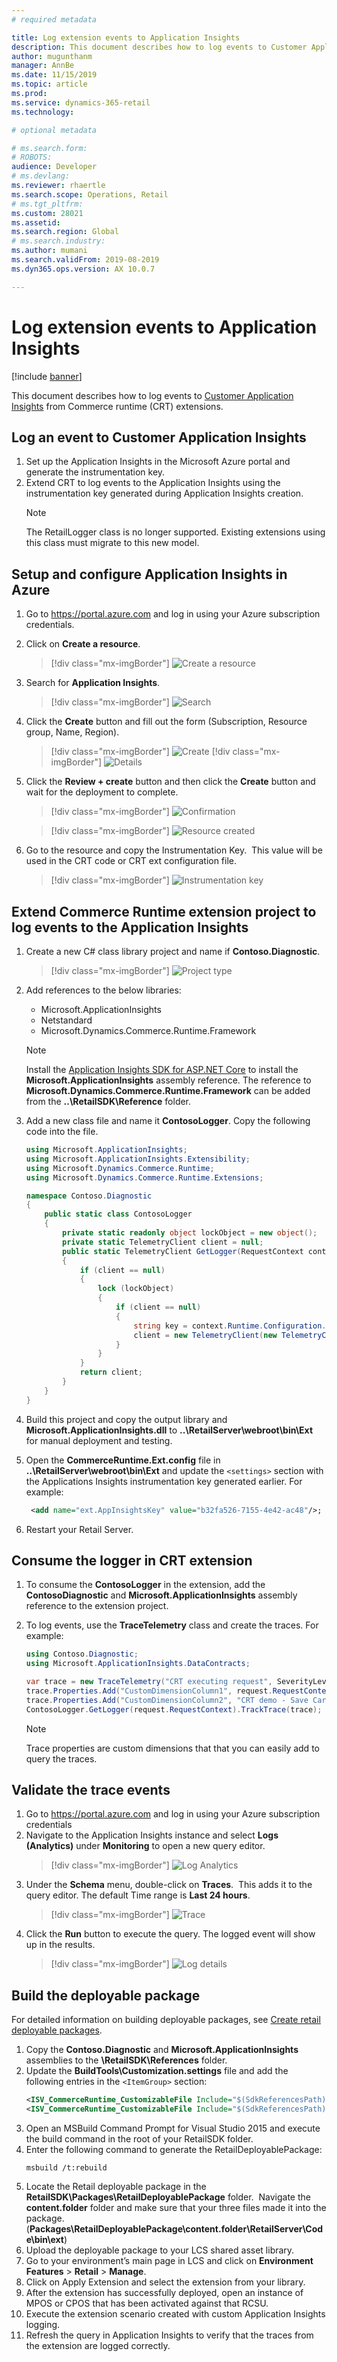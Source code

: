 ```yaml
---
# required metadata

title: Log extension events to Application Insights
description: This document describes how to log events to Customer Application Insights from Commerce runtime (CRT) extensions.
author: mugunthanm
manager: AnnBe
ms.date: 11/15/2019
ms.topic: article
ms.prod: 
ms.service: dynamics-365-retail
ms.technology: 

# optional metadata

# ms.search.form: 
# ROBOTS: 
audience: Developer
# ms.devlang: 
ms.reviewer: rhaertle
ms.search.scope: Operations, Retail
# ms.tgt_pltfrm: 
ms.custom: 28021
ms.assetid: 
ms.search.region: Global
# ms.search.industry: 
ms.author: mumani
ms.search.validFrom: 2019-08-2019
ms.dyn365.ops.version: AX 10.0.7

---
```


# Log extension events to Application Insights

[!include [banner](../includes/banner.md)]

This document describes how to log events to [Customer Application Insights](https://docs.microsoft.com/azure/azure-monitor/app/app-insights-overview) from Commerce runtime (CRT) extensions.

## Log an event to Customer Application Insights

1. Set up the Application Insights in the Microsoft Azure portal and generate the instrumentation key.
2. Extend CRT to log events to the Application Insights using the instrumentation key generated during Application Insights creation.
    > [!NOTE]
    > The RetailLogger class is no longer supported. Existing extensions using this class must migrate to this new model.

## Setup and configure Application Insights in Azure

1. Go to https://portal.azure.com and log in using your Azure subscription credentials.
2. Click on **Create a resource**.
    > [!div class="mx-imgBorder"]
    > ![Create a resource](media/NewResource.png)
3. Search for **Application Insights**.
    > [!div class="mx-imgBorder"]
    > ![Search](media/Search.png)
4. Click the **Create** button and fill out the form (Subscription, Resource group, Name, Region).
    > [!div class="mx-imgBorder"]
    > ![Create](media/Create.png)
    > [!div class="mx-imgBorder"]
    > ![Details](media/CreateNew.png)
5. Click the **Review + create** button and then click the **Create** button and wait for the deployment to complete.
    > [!div class="mx-imgBorder"]
    > ![Confirmation](media/CreateConf.png)

    > [!div class="mx-imgBorder"]
    > ![Resource created](media/Completed.png)
6. Go to the resource and copy the Instrumentation Key.  This value will be used in the CRT code or CRT ext configuration file.
    > [!div class="mx-imgBorder"]
    > ![Instrumentation key](media/Resource.png)

## Extend Commerce Runtime extension project to log events to the Application Insights

1. Create a new C# class library project and name if **Contoso.Diagnostic**.
    > [!div class="mx-imgBorder"]
    > ![Project type](media/VSProject.png)
2. Add references to the below libraries:
    + Microsoft.ApplicationInsights
    + Netstandard
    + Microsoft.Dynamics.Commerce.Runtime.Framework

    > [!NOTE]
    > Install the [Application Insights SDK for ASP.NET Core](https://nuget.org/packages/Microsoft.ApplicationInsights.AspNetCore) to install the **Microsoft.ApplicationInsights** assembly reference. The reference to **Microsoft.Dynamics.Commerce.Runtime.Framework** can be added from the **..\\RetailSDK\\Reference** folder.
3. Add a new class file and name it **ContosoLogger**. Copy the following code into the file.
    ```C#
    using Microsoft.ApplicationInsights;
    using Microsoft.ApplicationInsights.Extensibility;
    using Microsoft.Dynamics.Commerce.Runtime;
    using Microsoft.Dynamics.Commerce.Runtime.Extensions;
    
    namespace Contoso.Diagnostic
    {
        public static class ContosoLogger
        {
            private static readonly object lockObject = new object();
            private static TelemetryClient client = null;
            public static TelemetryClient GetLogger(RequestContext context)
            {
                if (client == null)
                {
                    lock (lockObject)
                    {
                        if (client == null)
                        {
                            string key = context.Runtime.Configuration.GetSettingValue("ext.AppInsightsKey");
                            client = new TelemetryClient(new TelemetryConfiguration(key));
                        }
                    }
                }
                return client;
            }
        }
    }
    ```
4. Build this project and copy the output library and **Microsoft.ApplicationInsights.dll** to **..\\RetailServer\\webroot\\bin\\Ext** for manual deployment and testing.
5. Open the **CommerceRuntime.Ext.config** file in **..\\RetailServer\\webroot\\bin\\Ext** and update the `<settings>` section with the Applications Insights instrumentation key generated earlier. For example:
    ```xml
     <add name="ext.AppInsightsKey" value="b32fa526-7155-4e42-ac48"/>;
    ```
6. Restart your Retail Server.

## Consume the logger in CRT extension

1. To consume the **ContosoLogger** in the extension, add the **ContosoDiagnostic** and **Microsoft.ApplicationInsights** assembly reference to the extension project.
2. To log events, use the **TraceTelemetry** class and create the traces. For example:
    ```C#
    using Contoso.Diagnostic;
    using Microsoft.ApplicationInsights.DataContracts;

    var trace = new TraceTelemetry("CRT executing request", SeverityLevel.Information);
    trace.Properties.Add("CustomDimensionColumn1", request.RequestContext.GetTerminalId().ToString());
    trace.Properties.Add("CustomDimensionColumn2", "CRT demo - Save Cart request");
    ContosoLogger.GetLogger(request.RequestContext).TrackTrace(trace);
    ```

    > [!NOTE]
    > Trace properties are custom dimensions that that you can easily add to query the traces.

## Validate the trace events

1. Go to <https://portal.azure.com> and log in using your Azure subscription credentials
2. Navigate to the Application Insights instance and select **Logs (Analytics)** under **Monitoring** to open a new query editor.
    > [!div class="mx-imgBorder"]
    > ![Log Analytics](media/AppInsightQuery.png)
3. Under the **Schema** menu, double-click on **Traces**.  This adds it to the query editor. The default Time range is **Last 24 hours**.
    > [!div class="mx-imgBorder"]
    > ![Trace](media/Trace.png)
4. Click the **Run** button to execute the query. The logged event will show up in the results.
    > [!div class="mx-imgBorder"]
    > ![Log details](media/TraceDetails.png)

## Build the deployable package

For detailed information on building deployable packages, see [Create retail deployable packages](../retail-sdk-packaging).

1. Copy the **Contoso.Diagnostic** and **Microsoft.ApplicationInsights** assemblies to the **\\RetailSDK\\References** folder.
2. Update the **BuildTools\\Customization.settings** file and add the following entries in the `<ItemGroup>` section:
    ```xml
    <ISV_CommerceRuntime_CustomizableFile Include="$(SdkReferencesPath)\\Contoso.Diagnostic.dll" />
    <ISV_CommerceRuntime_CustomizableFile Include="$(SdkReferencesPath)\\Microsoft.ApplicationInsights.dll" />;
    ```    
3. Open an MSBuild Command Prompt for Visual Studio 2015 and execute the build command in the root of your RetailSDK folder.
4. Enter the following command to generate the RetailDeployablePackage: 
    ```console
    msbuild /t:rebuild
    ```
5. Locate the Retail deployable package in the **RetailSDK\\Packages\\RetailDeployablePackage** folder.  Navigate the **content.folder** folder and make sure that your three files made it into the package. (**Packages\\RetailDeployablePackage\\content.folder\\RetailServer\\Code\\bin\\ext**)
6. Upload the deployable package to your LCS shared asset library.
7. Go to your environment’s main page in LCS and click on **Environment Features** > **Retail** > **Manage**.
8. Click on Apply Extension and select the extension from your library.
9. After the extension has successfully deployed, open an instance of MPOS or CPOS that has been activated against that RCSU. 
10. Execute the extension scenario created with custom Application Insights logging.
11. Refresh the query in Application Insights to verify that the traces from the extension are logged correctly.
